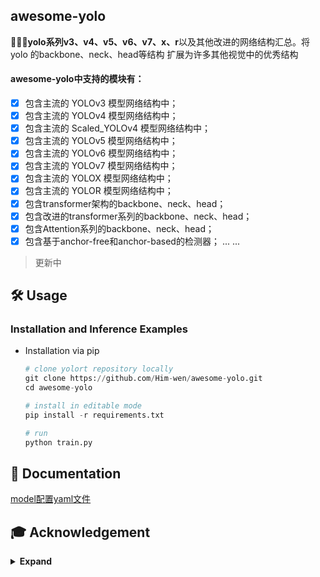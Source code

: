 ## awesome-yolo

<div align=“center”>

🚀🚀🚀**yolo系列v3、v4、v5、v6、v7、x、r**以及其他改进的网络结构汇总。将 yolo 的backbone、neck、head等结构 扩展为许多其他视觉中的优秀结构

#### awesome-yolo中支持的模块有：

- [x] 包含主流的 YOLOv3 模型网络结构中；
- [x] 包含主流的 YOLOv4 模型网络结构中；
- [x] 包含主流的 Scaled_YOLOv4 模型网络结构中；
- [x] 包含主流的 YOLOv5 模型网络结构中；
- [x] 包含主流的 YOLOv6 模型网络结构中；
- [x] 包含主流的 YOLOv7 模型网络结构中；
- [x] 包含主流的 YOLOX 模型网络结构中；
- [x] 包含主流的 YOLOR 模型网络结构中；
- [x] 包含transformer架构的backbone、neck、head；
- [x] 包含改进的transformer系列的backbone、neck、head；
- [x] 包含Attention系列的backbone、neck、head；
- [x] 包含基于anchor-free和anchor-based的检测器；
...
...

> 更新中

## 🛠️ Usage

### Installation and Inference Examples

- Installation via pip
  ```python
  # clone yolort repository locally
  git clone https://github.com/Him-wen/awesome-yolo.git
  cd awesome-yolo
  
  # install in editable mode
  pip install -r requirements.txt

  # run
  python train.py
  ```

## 🍉 Documentation
[model配置yaml文件](docs/model.md)

## 🎓 Acknowledgement

<details><summary> <b>Expand</b> </summary>

* [AlexeyAB.darknet](https://github.com/AlexeyAB/darknet)
* [yolov3](https://github.com/ultralytics/yolov3)
* [yolov4](https://github.com/WongKinYiu/PyTorch_YOLOv4)
* [scaled_yolov4](https://github.com/WongKinYiu/ScaledYOLOv4)
* [yolov5](https://github.com/ultralytics/yolov5)
* [yolov6](https://github.com/meituan/YOLOv6)
* [yolov7](https://github.com/WongKinYiu/yolov7)
* [yolor](https://github.com/WongKinYiu/yolor)
* [yolox](https://github.com/Megvii-BaseDetection/YOLOX)
* [yolou](https://github.com/jizhishutong/YOLOU)

</details>